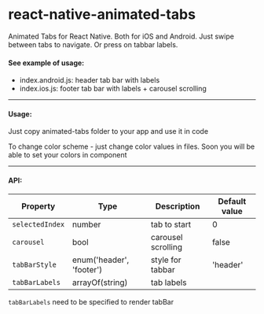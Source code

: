 # react-native-animated-tabs
Animated Tabs for React Native. Both for iOS and Android.
Just swipe between tabs to navigate. Or press on tabbar labels.

#### See example of usage:
- index.android.js: header tab bar with labels
- index.ios.js: footer tab bar with labels + carousel scrolling

----------

#### Usage: 
Just copy animated-tabs folder to your app and use it in code

To change color scheme - just change color values in files. Soon you will be able to set your colors in component

----------

#### API:
Property     | Type | Description | Default value
------------ | ---- | ----------- | -------------
`selectedIndex` | number | tab to start | 0
`carousel`      | bool | carousel scrolling | false
`tabBarStyle`   | enum('header', 'footer') | style for tabbar | 'header'
`tabBarLabels`  | arrayOf(string) | tab labels | 

`tabBarLabels` need to be specified to render tabBar
